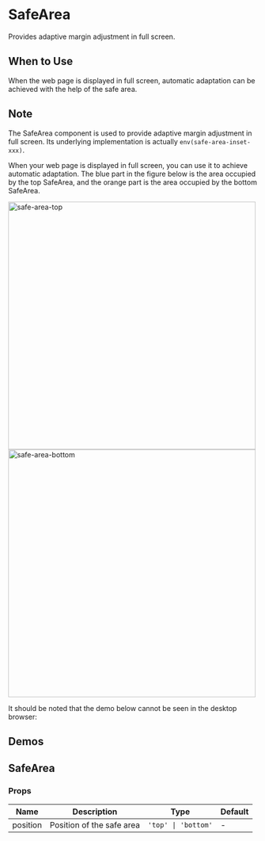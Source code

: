 # SafeArea

Provides adaptive margin adjustment in full screen.

## When to Use

When the web page is displayed in full screen, automatic adaptation can be achieved with the help of the safe area.

## Note

The SafeArea component is used to provide adaptive margin adjustment in full screen. Its underlying implementation is actually `env(safe-area-inset-xxx)`.

When your web page is displayed in full screen, you can use it to achieve automatic adaptation. The blue part in the figure below is the area occupied by the top SafeArea, and the orange part is the area occupied by the bottom SafeArea.

<img alt="safe-area-top" src="https://gw.alipayobjects.com/mdn/rms_25513e/afts/img/A*ATR3R5FOt9gAAAAAAAAAAAAAARQnAQ" width="500px" />

<img alt="safe-area-bottom" src="https://gw.alipayobjects.com/mdn/rms_25513e/afts/img/A*M9vOS5mUT_AAAAAAAAAAAAAAARQnAQ" width="500px" />

It should be noted that the demo below cannot be seen in the desktop browser:

## Demos

<code src="./demos/demo1.tsx"></code>

## SafeArea

### Props

| Name     | Description               | Type                | Default |
| -------- | ------------------------- | ------------------- | ------- |
| position | Position of the safe area | `'top' \| 'bottom'` | -       |
